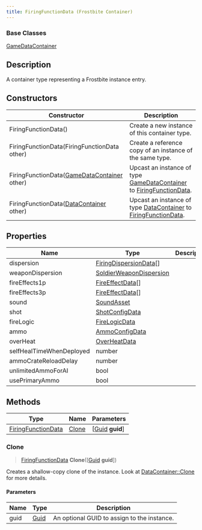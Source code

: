 ```yaml
---
title: FiringFunctionData (Frostbite Container)
---
```

### Base Classes

[GameDataContainer](GameDataContainer)

## Description

A container type representing a Frostbite instance entry.

## Constructors

| Constructor                                                                   | Description                                                                                                                 |
| ----------------------------------------------------------------------------- | --------------------------------------------------------------------------------------------------------------------------- |
| FiringFunctionData()                                                          | Create a new instance of this container type.                                                                               |
| FiringFunctionData(FiringFunctionData other)                                  | Create a reference copy of an instance of the same type.                                                                    |
| FiringFunctionData([GameDataContainer](GameDataContainer) other)              | Upcast an instance of type [GameDataContainer](GameDataContainer) to [FiringFunctionData](FiringFunctionData).              |
| FiringFunctionData([DataContainer](/vext/ref/cls/shr/datacontainer) other) | Upcast an instance of type [DataContainer](/vext/ref/cls/shr/datacontainer) to [FiringFunctionData](FiringFunctionData). |

## Properties

| Name                     | Type                                               | Description |
| ------------------------ | -------------------------------------------------- | ----------- |
| dispersion               | [FiringDispersionData](FiringDispersionData)\[\]   |             |
| weaponDispersion         | [SoldierWeaponDispersion](SoldierWeaponDispersion) |             |
| fireEffects1p            | [FireEffectData](FireEffectData)\[\]               |             |
| fireEffects3p            | [FireEffectData](FireEffectData)\[\]               |             |
| sound                    | [SoundAsset](SoundAsset)                           |             |
| shot                     | [ShotConfigData](ShotConfigData)                   |             |
| fireLogic                | [FireLogicData](FireLogicData)                     |             |
| ammo                     | [AmmoConfigData](AmmoConfigData)                   |             |
| overHeat                 | [OverHeatData](OverHeatData)                       |             |
| selfHealTimeWhenDeployed | number                                             |             |
| ammoCrateReloadDelay     | number                                             |             |
| unlimitedAmmoForAI       | bool                                               |             |
| usePrimaryAmmo           | bool                                               |             |

## Methods

| Type                                     | Name            | Parameters                                     |
| ---------------------------------------- | --------------- | ---------------------------------------------- |
| [FiringFunctionData](FiringFunctionData) | [Clone](#clone) | \[[Guid](/vext/ref/cls/shr/guid) **guid**\] |

### Clone

> [FiringFunctionData](FiringFunctionData) **Clone**(\[[Guid](/vext/ref/cls/shr/guid) **guid**\])

Creates a shallow-copy clone of the instance. Look at [DataContainer::Clone](/vext/ref/cls/shr/datacontainer#clone) for more details.

#### Parameters

| Name | Type         | Description                                 |
| ---- | ------------ | ------------------------------------------- |
| guid | [Guid](Guid) | An optional GUID to assign to the instance. |
